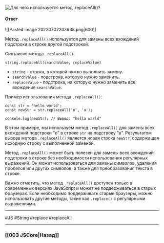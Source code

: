 ![Для чего используется метод `.replaceAll()`?](https://youtu.be/OA63L1eQ6pA?t=632)

#### Ответ

![[Pasted image 20230702203638.png|600]]

Метод `.replaceAll()` используется для замены всех вхождений подстроки в строке другой подстрокой.

Синтаксис метода `.replaceAll()`:

```
string.replaceAll(searchValue, replaceValue)
```

- `string` - строка, в которой нужно выполнить замену.
- `searchValue` - подстрока, которую нужно заменить.
- `replaceValue` - подстрока, на которую нужно заменить все вхождения `searchValue`.

Пример использования метода `.replaceAll()`:

```
const str = 'hello world';
const newStr = str.replaceAll('o', 'a');

console.log(newStr); // Вывод: "hella warld"
```

В этом примере, мы используем метод `.replaceAll()` для замены всех вхождений подстроки "o" в строке `str` на подстроку "a". Результатом вызова метода `.replaceAll()` является новая строка `newStr`, содержащая исходную строку с выполненной заменой.

Метод `.replaceAll()` может быть полезен для замены всех вхождений подстроки в строке без необходимости использования регулярных выражений. Он может использоваться для замены символов, удаления пробелов или других символов, а также для преобразования текста в строке.

Важно отметить, что метод `.replaceAll()` доступен только в современных версиях JavaScript и может не поддерживаться в старых браузерах. Если необходимо поддерживать старые браузеры, можно использовать другие методы, такие как `.replace()` с регулярными выражениями.

___
 #JS #String #replace #replaceAll

___

### [[003 JSCore|Назад]]